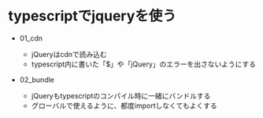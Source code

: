 # typescriptでjqueryを使う
 
- 01_cdn
  - jQueryはcdnで読み込む
  - typescript内に書いた「$」や「jQuery」のエラーを出さないようにする

- 02_bundle
  - jQueryもtypescriptのコンパイル時に一緒にバンドルする
  - グローバルで使えるように、都度importしなくてもよくする